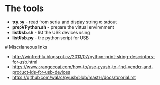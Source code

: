 # The tools

* **tty.py** - read from serial and display string to stdout 
* **prepVPython.sh** - prepare the virtual environment 
* **listUsb.sh** - list the USB devices using 
* **listUsb.py** - the python script for USB

# Miscelaneous links

* http://winfred-lu.blogspot.cz/2013/07/python-print-string-descriptors-for-usb.html
* https://www.orangecoat.com/how-to/use-pyusb-to-find-vendor-and-product-ids-for-usb-devices
* https://github.com/walac/pyusb/blob/master/docs/tutorial.rst
